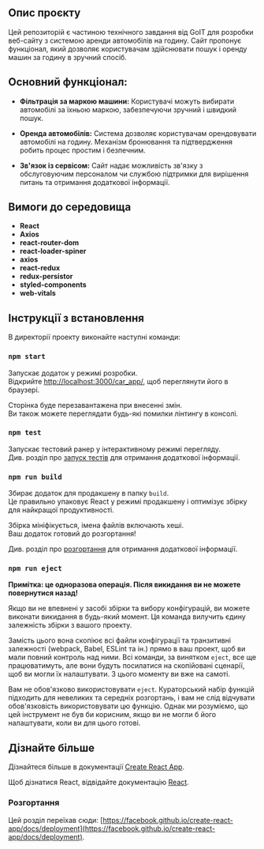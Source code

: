 ## Опис проєкту

Цей репозиторій є частиною технічного завдання від GoIT для розробки веб-сайту з системою аренди автомобілів на годину. Сайт пропонує функціонал, який дозволяє користувачам здійснювати пошук і оренду машин за годину в зручний спосіб.

## Основний функціонал:

- **Фільтрація за маркою машини:** Користувачі можуть вибирати автомобілі за їхньою маркою, забезпечуючи зручний і швидкий пошук.

- **Оренда автомобілів:** Система дозволяє користувачам орендовувати автомобілі на годину. Механізм бронювання та підтвердження робить процес простим і безпечним.

- **Зв'язок із сервісом:** Сайт надає можливість зв'язку з обслуговуючим персоналом чи службою підтримки для вирішення питань та отримання додаткової інформації.

## Вимоги до середовища

- **React**
- **Axios**
- **react-router-dom**
- **react-loader-spiner**
- **axios**
- **react-redux**
- **redux-persistor**
- **styled-components**
- **web-vitals**

## Інструкції з встановлення

В директорії проекту виконайте наступні команди:

### `npm start`

Запускає додаток у режимі розробки.\
Відкрийте [http://localhost:3000/car_app/](http://localhost:3000/car_app/), щоб переглянути його в браузері.

Сторінка буде перезавантажена при внесенні змін.\
Ви також можете переглядати будь-які помилки лінтингу в консолі.

### `npm test`

Запускає тестовий ранер у інтерактивному режимі перегляду.\
Див. розділ про [запуск тестів](https://facebook.github.io/create-react-app/docs/running-tests) для отримання додаткової інформації.

### `npm run build`

Збирає додаток для продакшену в папку `build`.\
Це правильно упаковує React у режимі продакшену і оптимізує збірку для найкращої продуктивності.

Збірка мініфікується, імена файлів включають хеші.\
Ваш додаток готовий до розгортання!

Див. розділ про [розгортання](https://facebook.github.io/create-react-app/docs/deployment) для отримання додаткової інформації.

### `npm run eject`

**Примітка: це одноразова операція. Після викидання ви не можете повернутися назад!**

Якщо ви не впевнені у засобі збірки та вибору конфігурацій, ви можете виконати викидання в будь-який момент. Ця команда вилучить єдину залежність збірки з вашого проекту.

Замість цього вона скопіює всі файли конфігурації та транзитивні залежності (webpack, Babel, ESLint та ін.) прямо в ваш проект, щоб ви мали повний контроль над ними. Всі команди, за винятком `eject`, все ще працюватимуть, але вони будуть посилатися на скопійовані сценарії, щоб ви могли їх налаштувати. З цього моменту ви вже на самоті.

Вам не обов'язково використовувати `eject`. Кураторський набір функцій підходить для невеликих та середніх розгортань, і вам не слід відчувати обов'язковість використовувати цю функцію. Однак ми розуміємо, що цей інструмент не був би корисним, якщо ви не могли б його налаштувати, коли ви для цього готові.

## Дізнайте більше

Дізнайтеся більше в документації [Create React App](https://facebook.github.io/create-react-app/docs/getting-started).

Щоб дізнатися React, відвідайте документацію [React](https://reactjs.org/).

### Розгортання

Цей розділ переїхав сюди: [https://facebook.github.io/create-react-app/docs/deployment](https://facebook.github.io/create-react-app/docs/deployment).


